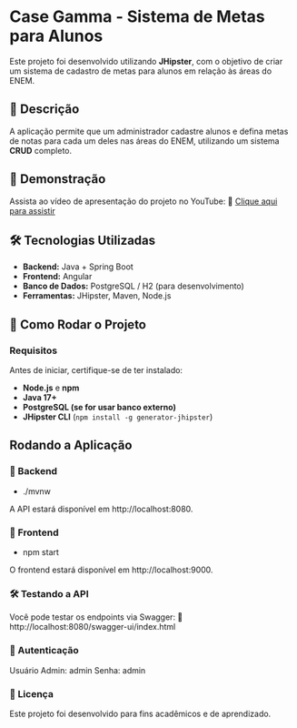 # Case Gamma - Sistema de Metas para Alunos

Este projeto foi desenvolvido utilizando **JHipster**, com o objetivo de criar um sistema de cadastro de metas para alunos em relação às áreas do ENEM.

## 📌 Descrição
A aplicação permite que um administrador cadastre alunos e defina metas de notas para cada um deles nas áreas do ENEM, utilizando um sistema **CRUD** completo.

## 🎥 Demonstração
Assista ao vídeo de apresentação do projeto no YouTube:
🔗 [Clique aqui para assistir](https://youtu.be/oJMrOKWhSZ0)

## 🛠️ Tecnologias Utilizadas
- **Backend:** Java + Spring Boot
- **Frontend:** Angular
- **Banco de Dados:** PostgreSQL / H2 (para desenvolvimento)
- **Ferramentas:** JHipster, Maven, Node.js

## 🚀 Como Rodar o Projeto
### **Requisitos**
Antes de iniciar, certifique-se de ter instalado:
- **Node.js** e **npm**
- **Java 17+**
- **PostgreSQL (se for usar banco externo)**
- **JHipster CLI** (`npm install -g generator-jhipster`)
  
## **Rodando a Aplicação**
### 📌 Backend
- ./mvnw
  
A API estará disponível em http://localhost:8080.

### 📌 Frontend
- npm start
  
O frontend estará disponível em http://localhost:9000.

### 🛠️ Testando a API
Você pode testar os endpoints via Swagger: 🔗 http://localhost:8080/swagger-ui/index.html

### 👤 Autenticação
Usuário Admin: admin
Senha: admin

### 📜 Licença
Este projeto foi desenvolvido para fins acadêmicos e de aprendizado.
